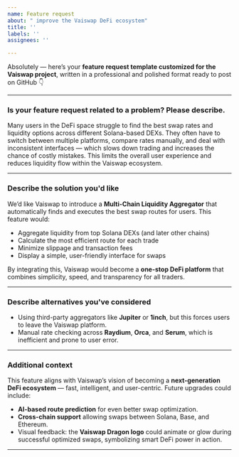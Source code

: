 ```yaml
---
name: Feature request
about: " improve the Vaiswap DeFi ecosystem"
title: ''
labels: ''
assignees: ''

---
```


Absolutely — here’s your **feature request template customized for the Vaiswap project**, written in a professional and polished format ready to post on GitHub 👇

---

### **Is your feature request related to a problem? Please describe.**

Many users in the DeFi space struggle to find the best swap rates and liquidity options across different Solana-based DEXs.
They often have to switch between multiple platforms, compare rates manually, and deal with inconsistent interfaces — which slows down trading and increases the chance of costly mistakes.
This limits the overall user experience and reduces liquidity flow within the Vaiswap ecosystem.

---

### **Describe the solution you'd like**

We’d like Vaiswap to introduce a **Multi-Chain Liquidity Aggregator** that automatically finds and executes the best swap routes for users.
This feature would:

* Aggregate liquidity from top Solana DEXs (and later other chains)
* Calculate the most efficient route for each trade
* Minimize slippage and transaction fees
* Display a simple, user-friendly interface for swaps

By integrating this, Vaiswap would become a **one-stop DeFi platform** that combines simplicity, speed, and transparency for all traders.

---

### **Describe alternatives you've considered**

* Using third-party aggregators like **Jupiter** or **1inch**, but this forces users to leave the Vaiswap platform.
* Manual rate checking across **Raydium**, **Orca**, and **Serum**, which is inefficient and prone to user error.

---

### **Additional context**

This feature aligns with Vaiswap’s vision of becoming a **next-generation DeFi ecosystem** — fast, intelligent, and user-centric.
Future upgrades could include:

* **AI-based route prediction** for even better swap optimization.
* **Cross-chain support** allowing swaps between Solana, Base, and Ethereum.
* Visual feedback: the **Vaiswap Dragon logo** could animate or glow during successful optimized swaps, symbolizing smart DeFi power in action.

---
